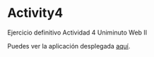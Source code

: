 # Activity4
Ejercicio definitivo Actividad 4 Uniminuto Web II

Puedes ver la aplicación desplegada [aquí](file:///Users/andresgonzalezlopez/Desktop/Pagina%20Web/index.html).
